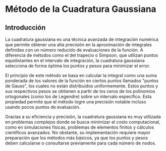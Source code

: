 # Método de la Cuadratura Gaussiana
## Introducción
La cuadratura gaussiana es una técnica avanzada de integración numérica que permite obtener una alta precisión en la aproximación de integrales definidas con un número reducido de evaluaciones de la función. A diferencia de métodos como el del trapecio o Simpson, que utilizan puntos equidistantes en el intervalo de integración, la cuadratura gaussiana selecciona de forma óptima los puntos y pesos para minimizar el error.

El principio de este método se basa en calcular la integral como una suma ponderada de los valores de la función en ciertos puntos llamados "puntos de Gauss", los cuales no están distribuidos uniformemente. Estos puntos y sus respectivos pesos se obtienen a partir de los ceros de los polinomios ortogonales (como los de Legendre) sobre un intervalo específico. Esta propiedad permite que el método logre una precisión notable incluso usando pocos puntos de evaluación.

Gracias a su eficiencia y precisión, la cuadratura gaussiana es muy utilizada en problemas complejos donde se busca minimizar el costo computacional, como en simulaciones físicas, problemas de elementos finitos y cálculos científicos avanzados. No obstante, su implementación requiere mayor preparación que los métodos más básicos, ya que los puntos y pesos deben calcularse o consultarse previamente para cada número de nodos.


